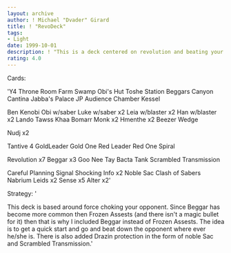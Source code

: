 ```yaml
---
layout: archive
author: ! Michael "Dvader" Girard
title: ! "RevoDeck"
tags:
- Light
date: 1999-10-01
description: ! "This is a deck centered on revolution and beating your opponent down."
rating: 4.0
---
```

Cards: 

'Y4 Throne Room
Farm
Swamp
Obi's Hut
Toshe Station
Beggars Canyon
Cantina
Jabba's Palace
JP Audience Chamber
Kessel

Ben Kenobi
Obi w/saber
Luke w/saber x2
Leia w/blaster x2
Han w/blaster x2
Lando
Tawss Khaa
Bomarr Monk x2
Hmenthe x2
Beezer
Wedge

Nudj x2

Tantive 4
GoldLeader Gold One
Red Leader Red One
Spiral

Revolution x7
Beggar x3
Goo Nee Tay
Bacta Tank
Scrambled Transmission

Careful Planning
Signal
Shocking Info x2
Noble Sac
Clash of Sabers
Nabrium Leids x2
Sense x5
Alter x2'

Strategy: '

This deck is based around force choking your opponent.  Since Beggar has become more common then Frozen Assests (and there isn't a magic bullet for it) then that is why I included Beggar instead of Frozen Assests.  The idea is to get a quick start and go and beat down the opponent where ever he/she is.  There is also added Drazin protection in the form of noble Sac and Scrambled Transmission.'